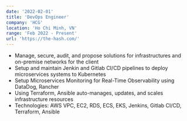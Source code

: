 ```yaml
---
date: '2022-02-01'
title: 'DevOps Engineer'
company: 'HCG'
location: 'Ho Chi Minh, VN'
range: 'Feb 2022 - Present'
url: 'https://the-hash.com/'
---
```


- Manage, secure, audit, and propose solutions for infrastructures and on-premise networks for the client
- Setup and maintain Jenkin and Gitlab CI/CD pipelines to deploy microservices systems to Kubernetes
- Setup Microservices Monitoring for Real-Time Observability using DataDog, Rancher
- Using Terraform, Ansible auto-manages, updates, and scales infrastructure resources
- Technologies: AWS VPC, EC2, RDS, ECS, EKS, Jenkins, Gitlab CI/CD, Terraform, Ansible
